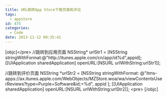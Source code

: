 ```yaml
---
title: URL跳转App Store下载页面和评论
tags:
  - appstore
id: 475
categories:
  - Code
date: 2013-11-12 09:35:41
---
```


<div>[objc]&lt;/pre&gt;
//跳转到应用页面
NSString* urlStr1 = [NSString stringWithFormat:@&quot;http://itunes.apple.com/cn/app/id%d&quot;,appid];
[[UIApplication sharedApplication] openURL:[NSURL urlWithString:urlStr1]];

//跳转到评价页面
NSString *urlStr2 = [NSString stringWithFormat: @&quot;itms-apps://ax.itunes.apple.com/WebObjects/MZStore.woa/wa/viewContentsUserReviews?type=Purple+Software&amp;id;=%d&quot;, appid ];
[[UIApplication sharedApplication] openURL:[NSURL urlWithString:urlStr2]];
&lt;pre&gt;
[/objc]

</div>